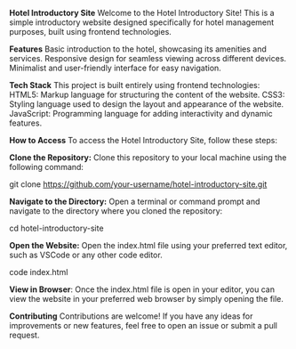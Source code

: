 **Hotel Introductory Site**
Welcome to the Hotel Introductory Site! This is a simple introductory website designed specifically for hotel management purposes, built using frontend technologies.

**Features**
Basic introduction to the hotel, showcasing its amenities and services.
Responsive design for seamless viewing across different devices.
Minimalist and user-friendly interface for easy navigation.

**Tech Stack**
This project is built entirely using frontend technologies:
HTML5: Markup language for structuring the content of the website.
CSS3: Styling language used to design the layout and appearance of the website.
JavaScript: Programming language for adding interactivity and dynamic features.

**How to Access**
To access the Hotel Introductory Site, follow these steps:

**Clone the Repository:** Clone this repository to your local machine using the following command:

git clone https://github.com/your-username/hotel-introductory-site.git

**Navigate to the Directory:** Open a terminal or command prompt and navigate to the directory where you cloned the repository:

cd hotel-introductory-site

**Open the Website:** Open the index.html file using your preferred text editor, such as VSCode or any other code editor.

code index.html

**View in Browser**: Once the index.html file is open in your editor, you can view the website in your preferred web browser by simply opening the file.

**Contributing**
Contributions are welcome! If you have any ideas for improvements or new features, feel free to open an issue or submit a pull request.
